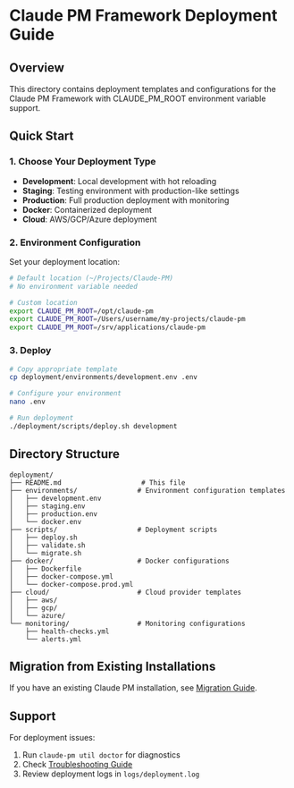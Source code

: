 # Claude PM Framework Deployment Guide

## Overview

This directory contains deployment templates and configurations for the Claude PM Framework with CLAUDE_PM_ROOT environment variable support.

## Quick Start

### 1. Choose Your Deployment Type

- **Development**: Local development with hot reloading
- **Staging**: Testing environment with production-like settings
- **Production**: Full production deployment with monitoring
- **Docker**: Containerized deployment
- **Cloud**: AWS/GCP/Azure deployment

### 2. Environment Configuration

Set your deployment location:

```bash
# Default location (~/Projects/Claude-PM)
# No environment variable needed

# Custom location
export CLAUDE_PM_ROOT=/opt/claude-pm
export CLAUDE_PM_ROOT=/Users/username/my-projects/claude-pm
export CLAUDE_PM_ROOT=/srv/applications/claude-pm
```

### 3. Deploy

```bash
# Copy appropriate template
cp deployment/environments/development.env .env

# Configure your environment
nano .env

# Run deployment
./deployment/scripts/deploy.sh development
```

## Directory Structure

```
deployment/
├── README.md                    # This file
├── environments/               # Environment configuration templates
│   ├── development.env
│   ├── staging.env
│   ├── production.env
│   └── docker.env
├── scripts/                    # Deployment scripts
│   ├── deploy.sh
│   ├── validate.sh
│   └── migrate.sh
├── docker/                     # Docker configurations
│   ├── Dockerfile
│   ├── docker-compose.yml
│   └── docker-compose.prod.yml
├── cloud/                      # Cloud provider templates
│   ├── aws/
│   ├── gcp/
│   └── azure/
└── monitoring/                 # Monitoring configurations
    ├── health-checks.yml
    └── alerts.yml
```

## Migration from Existing Installations

If you have an existing Claude PM installation, see [Migration Guide](migration/README.md).

## Support

For deployment issues:
1. Run `claude-pm util doctor` for diagnostics
2. Check [Troubleshooting Guide](troubleshooting.md)
3. Review deployment logs in `logs/deployment.log`